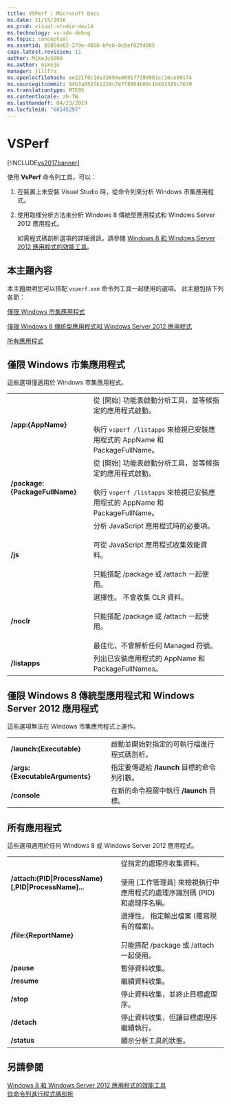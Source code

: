 ```yaml
---
title: VSPerf | Microsoft Docs
ms.date: 11/15/2016
ms.prod: visual-studio-dev14
ms.technology: vs-ide-debug
ms.topic: conceptual
ms.assetid: b5854e62-279e-4850-bfeb-0c6ef82f4805
caps.latest.revision: 11
author: MikeJo5000
ms.author: mikejo
manager: jillfra
ms.openlocfilehash: ee221f0c1da32694e869177399981cc16ce901f4
ms.sourcegitcommit: 94b3a052fb1229c7e7f8804b09c1d403385c7630
ms.translationtype: MTE95
ms.contentlocale: zh-TW
ms.lasthandoff: 04/23/2019
ms.locfileid: "68145297"
---
```

# <a name="vsperf"></a>VSPerf
[!INCLUDE[vs2017banner](../includes/vs2017banner.md)]

使用 **VsPerf** 命令列工具，可以︰  
  
1. 在裝置上未安裝 Visual Studio 時，從命令列來分析 Windows 市集應用程式。  
  
2. 使用取樣分析方法來分析 Windows 8 傳統型應用程式和 Windows Server 2012 應用程式。  
  
   如需程式碼剖析選項的詳細資訊，請參閱 [Windows 8 和 Windows Server 2012 應用程式的效能工具](../profiling/performance-tools-on-windows-8-and-windows-server-2012-applications.md)。  
  
## <a name="BKMK_In_this_topic"></a>本主題內容  
 本主題說明您可以搭配 `vsperf.exe` 命令列工具一起使用的選項。 此主題包括下列各節：  
  
 [僅限 Windows 市集應用程式](#BKMK_windows_store_apps_only)  
  
 [僅限 Windows 8 傳統型應用程式和 Windows Server 2012 應用程式](#BKMK_Windows_8_classic_applications_and_Windows_Server_2012_applications_only)  
  
 [所有應用程式](#BKMK_All_applications)  
  
## <a name="BKMK_windows_store_apps_only"></a>僅限 Windows 市集應用程式  
 這些選項僅適用於 Windows 市集應用程式。  
  
|||  
|-|-|  
|**/app:{AppName}**|從 [開始] 功能表啟動分析工具，並等候指定的應用程式啟動。<br /><br /> 執行 `vsperf /listapps` 來檢視已安裝應用程式的 AppName 和 PackageFullName。|  
|**/package:{PackageFullName}**|從 [開始] 功能表啟動分析工具，並等候指定的應用程式啟動。<br /><br /> 執行 `vsperf /listapps` 來檢視已安裝應用程式的 AppName 和 PackageFullName。|  
|**/js**|分析 JavaScript 應用程式時的必要項。<br /><br /> 可從 JavaScript 應用程式收集效能資料。<br /><br /> 只能搭配 /package 或 /attach 一起使用。|  
|**/noclr**|選擇性。 不會收集 CLR 資料。<br /><br /> 只能搭配 /package 或 /attach 一起使用。<br /><br /> 最佳化，不會解析任何 Managed 符號。|  
|**/listapps**|列出已安裝應用程式的 AppName 和 PackageFullNames。|  
  
## <a name="BKMK_Windows_8_classic_applications_and_Windows_Server_2012_applications_only"></a>僅限 Windows 8 傳統型應用程式和 Windows Server 2012 應用程式  
 這些選項無法在 Windows 市集應用程式上運作。  
  
|||  
|-|-|  
|**/launch:{Executable}**|啟動並開始對指定的可執行檔進行程式碼剖析。|  
|**/args:{ExecutableArguments}**|指定要傳遞給 **/launch** 目標的命令列引數。|  
|**/console**|在新的命令視窗中執行 **/launch** 目標。|  
  
## <a name="BKMK_All_applications"></a>所有應用程式  
 這些選項適用於任何 Windows 8 或 Windows Server 2012 應用程式。  
  
|||  
|-|-|  
|**/attach:{PID&#124;ProcessName}[,PID&#124;ProcessName]...**|從指定的處理序收集資料。<br /><br /> 使用 [工作管理員] 來檢視執行中應用程式的處理序識別碼 (PID) 和處理序名稱。|  
|**/file:{ReportName}**|選擇性。 指定輸出檔案 (覆寫現有的檔案)。<br /><br /> 只能搭配 /package 或 /attach 一起使用。|  
|**/pause**|暫停資料收集。|  
|**/resume**|繼續資料收集。|  
|**/stop**|停止資料收集，並終止目標處理序。|  
|**/detach**|停止資料收集，但讓目標處理序繼續執行。|  
|**/status**|顯示分析工具的狀態。|  
  
## <a name="see-also"></a>另請參閱  
 [Windows 8 和 Windows Server 2012 應用程式的效能工具](../profiling/performance-tools-on-windows-8-and-windows-server-2012-applications.md)   
 [從命令列進行程式碼剖析](../profiling/using-the-profiling-tools-from-the-command-line.md)
